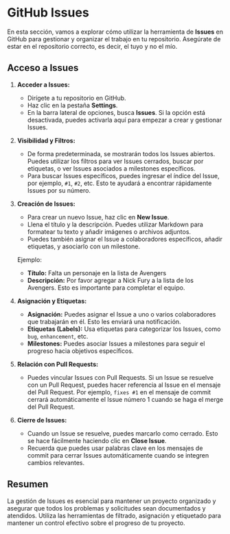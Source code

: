# GitHub Issues

En esta sección, vamos a explorar cómo utilizar la herramienta de **Issues** en GitHub para gestionar y organizar el trabajo en tu repositorio. Asegúrate de estar en el repositorio correcto, es decir, el tuyo y no el mío.

## **Acceso a Issues**

1. **Acceder a Issues:**
   - Dirígete a tu repositorio en GitHub.
   - Haz clic en la pestaña **Settings**.
   - En la barra lateral de opciones, busca **Issues**. Si la opción está desactivada, puedes activarla aquí para empezar a crear y gestionar Issues.

2. **Visibilidad y Filtros:**
   - De forma predeterminada, se mostrarán todos los Issues abiertos. Puedes utilizar los filtros para ver Issues cerrados, buscar por etiquetas, o ver Issues asociados a milestones específicos.
   - Para buscar Issues específicos, puedes ingresar el índice del Issue, por ejemplo, `#1`, `#2`, etc. Esto te ayudará a encontrar rápidamente Issues por su número.

3. **Creación de Issues:**
   - Para crear un nuevo Issue, haz clic en **New Issue**.
   - Llena el título y la descripción. Puedes utilizar Markdown para formatear tu texto y añadir imágenes o archivos adjuntos.
   - Puedes también asignar el Issue a colaboradores específicos, añadir etiquetas, y asociarlo con un milestone.

   Ejemplo:
   - **Título:** Falta un personaje en la lista de Avengers
   - **Descripción:** Por favor agregar a Nick Fury a la lista de los Avengers. Esto es importante para completar el equipo.

4. **Asignación y Etiquetas:**
   - **Asignación:** Puedes asignar el Issue a uno o varios colaboradores que trabajarán en él. Esto les enviará una notificación.
   - **Etiquetas (Labels):** Usa etiquetas para categorizar los Issues, como `bug`, `enhancement`, etc.
   - **Milestones:** Puedes asociar Issues a milestones para seguir el progreso hacia objetivos específicos.

5. **Relación con Pull Requests:**
   - Puedes vincular Issues con Pull Requests. Si un Issue se resuelve con un Pull Request, puedes hacer referencia al Issue en el mensaje del Pull Request. Por ejemplo, `fixes #1` en el mensaje de commit cerrará automáticamente el Issue número 1 cuando se haga el merge del Pull Request.

6. **Cierre de Issues:**
   - Cuando un Issue se resuelve, puedes marcarlo como cerrado. Esto se hace fácilmente haciendo clic en **Close Issue**.
   - Recuerda que puedes usar palabras clave en los mensajes de commit para cerrar Issues automáticamente cuando se integren cambios relevantes.

## **Resumen**

La gestión de Issues es esencial para mantener un proyecto organizado y asegurar que todos los problemas y solicitudes sean documentados y atendidos. Utiliza las herramientas de filtrado, asignación y etiquetado para mantener un control efectivo sobre el progreso de tu proyecto.